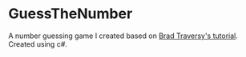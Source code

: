 # GuessTheNumber
A number guessing game I created based on [Brad Traversy's tutorial](https://www.youtube.com/watch?v=GcFJjpMFJvI). Created using c#. 
